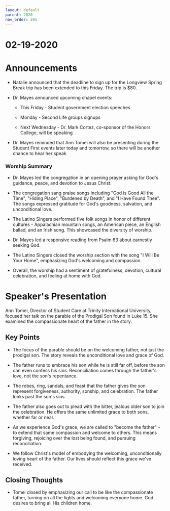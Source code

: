 ```yaml
---
layout: default
parent: 2020
nav_order: 291
---
```


# 02-19-2020



# Announcements

- Natalie announced that the deadline to sign up for the Longview Spring Break trip has been extended to this Friday. The trip is $80.

- Dr. Mayes announced upcoming chapel events:

    - This Friday - Student government election speeches

    - Monday - Second Life groups signups

    - Next Wednesday - Dr. Mark Cortez, co-sponsor of the Honors College, will be speaking

- Dr. Mayes reminded that Ann Tomei will also be presenting during the Student First events later today and tomorrow, so there will be another chance to hear her speak


### Worship Summary

- Dr. Mayes led the congregation in an opening prayer asking for God's guidance, peace, and devotion to Jesus Christ. 

- The congregation sang praise songs including "God is Good All the Time", "Hiding Place", "Burdened by Death", and "I Have Found Thee". The songs expressed gratitude for God's goodness, salvation, and unconditional love.

- The Latino Singers performed five folk songs in honor of different cultures - Appalachian mountain songs, an American piece, an English ballad, and an Irish song. This showcased the diversity of worship.

- Dr. Mayes led a responsive reading from Psalm 63 about earnestly seeking God. 

- The Latino Singers closed the worship section with the song "I Will Be Your Home", emphasizing God's welcoming and compassion. 

- Overall, the worship had a sentiment of gratefulness, devotion, cultural celebration, and feeling at home with God.


# Speaker's Presentation

Ann Tomei, Director of Student Care at Trinity International University, focused her talk on the parable of the Prodigal Son found in Luke 15. She examined the compassionate heart of the father in the story.

## Key Points

- The focus of the parable should be on the welcoming father, not just the prodigal son. The story reveals the unconditional love and grace of God. 

- The father runs to embrace his son while he is still far off, before the son can even confess his sins. Reconciliation comes through the father's love, not the son's repentance. 

- The robes, ring, sandals, and feast that the father gives the son represent forgiveness, authority, sonship, and celebration. The father looks past the son's sins.

- The father also goes out to plead with the bitter, jealous older son to join the celebration. He offers the same unlimited grace to both sons, whether far or near.

- As we experience God's grace, we are called to "become the father" - to extend that same compassion and welcome to others. This means forgiving, rejoicing over the lost being found, and pursuing reconciliation.

- We follow Christ's model of embodying the welcoming, unconditionally loving heart of the father. Our lives should reflect this grace we've received.

## Closing Thoughts

- Tomei closed by emphasizing our call to be like the compassionate father, turning on all the lights and welcoming everyone home. God desires to bring all His children home.